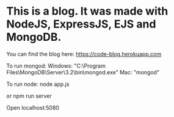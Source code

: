 # This is a blog. It was made with NodeJS, ExpressJS, EJS and MongoDB.

You can find the blog here: https://code-blog.herokuapp.com

To run mongod:
Windows: "C:\Program Files\MongoDB\Server\3.2\bin\mongod.exe"
Mac: "mongod"

To run node: node app.js

or npm run server

Open localhost:5080
